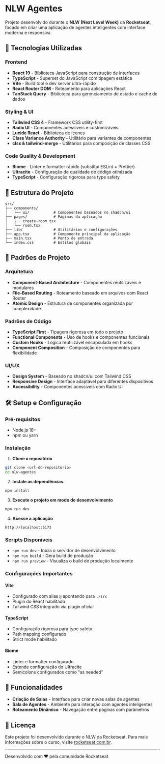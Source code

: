 # NLW Agentes

Projeto desenvolvido durante o **NLW (Next Level Week)** da **Rocketseat**, focado em criar uma aplicação de agentes inteligentes com interface moderna e responsiva.

## 🚀 Tecnologias Utilizadas

### Frontend
- **React 19** - Biblioteca JavaScript para construção de interfaces
- **TypeScript** - Superset do JavaScript com tipagem estática
- **Vite** - Build tool e dev server ultra-rápido
- **React Router DOM** - Roteamento para aplicações React
- **TanStack Query** - Biblioteca para gerenciamento de estado e cache de dados

### Styling & UI
- **Tailwind CSS 4** - Framework CSS utility-first
- **Radix UI** - Componentes acessíveis e customizáveis
- **Lucide React** - Biblioteca de ícones
- **Class Variance Authority** - Utilitário para variantes de componentes
- **clsx & tailwind-merge** - Utilitários para composição de classes CSS

### Code Quality & Development
- **Biome** - Linter e formatter rápido (substitui ESLint + Prettier)
- **Ultracite** - Configuração de qualidade de código otimizada
- **TypeScript** - Configuração rigorosa para type safety

## 📁 Estrutura do Projeto

```
src/
├── components/
│   └── ui/           # Componentes baseados no shadcn/ui
├── pages/            # Páginas da aplicação
│   ├── create-room.tsx
│   └── room.tsx
├── lib/              # Utilitários e configurações
├── app.tsx           # Componente principal da aplicação
├── main.tsx          # Ponto de entrada
└── index.css         # Estilos globais
```

## 🎨 Padrões de Projeto

### Arquitetura
- **Component-Based Architecture** - Componentes reutilizáveis e modulares
- **File-Based Routing** - Roteamento baseado em arquivos com React Router
- **Atomic Design** - Estrutura de componentes organizada por complexidade

### Padrões de Código
- **TypeScript First** - Tipagem rigorosa em todo o projeto
- **Functional Components** - Uso de hooks e componentes funcionais
- **Custom Hooks** - Lógica reutilizável encapsulada em hooks
- **Component Composition** - Composição de componentes para flexibilidade

### UI/UX
- **Design System** - Baseado no shadcn/ui com Tailwind CSS
- **Responsive Design** - Interface adaptável para diferentes dispositivos
- **Accessibility** - Componentes acessíveis com Radix UI

## 🛠️ Setup e Configuração

### Pré-requisitos
- Node.js 18+ 
- npm ou yarn

### Instalação

1. **Clone o repositório**
```bash
git clone <url-do-repositorio>
cd nlw-agentes
```

2. **Instale as dependências**
```bash
npm install
```

3. **Execute o projeto em modo de desenvolvimento**
```bash
npm run dev
```

4. **Acesse a aplicação**
```
http://localhost:5173
```

### Scripts Disponíveis

- `npm run dev` - Inicia o servidor de desenvolvimento
- `npm run build` - Gera build de produção
- `npm run preview` - Visualiza o build de produção localmente

### Configurações Importantes

#### Vite
- Configurado com alias `@` apontando para `./src`
- Plugin do React habilitado
- Tailwind CSS integrado via plugin oficial

#### TypeScript
- Configuração rigorosa para type safety
- Path mapping configurado
- Strict mode habilitado

#### Biome
- Linter e formatter configurado
- Estende configuração do Ultracite
- Semicolons configurados como "as needed"

## 🎯 Funcionalidades

- **Criação de Salas** - Interface para criar novas salas de agentes
- **Sala de Agentes** - Ambiente para interação com agentes inteligentes
- **Roteamento Dinâmico** - Navegação entre páginas com parâmetros

## 📝 Licença

Este projeto foi desenvolvido durante o NLW da Rocketseat. Para mais informações sobre o curso, visite [rocketseat.com.br](https://rocketseat.com.br).

---

Desenvolvido com ❤️ pela comunidade Rocketseat

